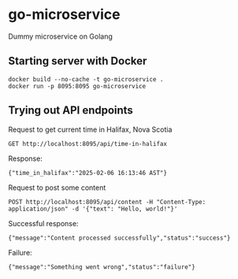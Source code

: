 # go-microservice
Dummy microservice on Golang

## Starting server with Docker
```
docker build --no-cache -t go-microservice .
docker run -p 8095:8095 go-microservice
```

## Trying out API endpoints

Request to get current time in Halifax, Nova Scotia
```
GET http://localhost:8095/api/time-in-halifax
```
Response:
```
{"time_in_halifax":"2025-02-06 16:13:46 AST"}
```


Request to post some content 
```
POST http://localhost:8095/api/content -H "Content-Type: application/json" -d '{"text": "Hello, world!"}'
```

Successful response:
```
{"message":"Content processed successfully","status":"success"}
```

Failure:
```
{"message":"Something went wrong","status":"failure"}
```
